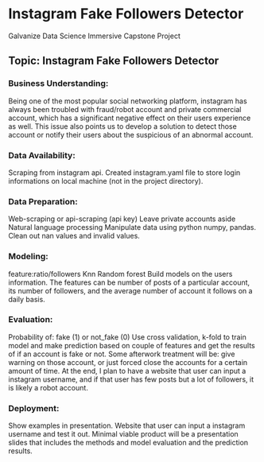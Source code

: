 # Instagram Fake Followers Detector
Galvanize Data Science Immersive Capstone Project

## Topic: Instagram Fake Followers Detector 

### Business Understanding: 
Being one of the most popular social networking platform, instagram has always been troubled with fraud/robot account and private commercial account, which has a significant negative effect on their users experience as well. This issue also points us to develop a solution to detect those account or notify their users about the suspicious of an abnormal account.

### Data Availability:
Scraping from instagram api.
Created instagram.yaml file to store login informations on local machine (not in the project directory).


### Data Preparation:
Web-scraping or api-scraping (api key)
Leave private accounts aside
Natural language processing
Manipulate data using python numpy, pandas. Clean out nan values and invalid values.

### Modeling:
feature:ratio/followers
Knn
Random forest
Build models on the users information. The features can be number of posts of a particular account, its number of followers, and the average number of account it follows on a daily basis.

### Evaluation:
Probability of: fake (1) or not_fake (0)
Use cross validation, k-fold to train model and make prediction based on couple of features and get the results of if an account is fake or not. 
Some afterwork treatment will be: give warning on those account, or just forced close the accounts for a certain amount of time.
At the end, I plan to have a website that user can input a instagram username, and if that user has few posts but a lot of followers, it is likely a robot account.


### Deployment:
Show examples in presentation.
Website that user can input a instagram username and test it out.
Minimal viable product will be a presentation slides that includes the methods and model evaluation and the prediction results.
